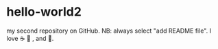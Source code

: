 # hello-world2
my second repository on GitHub. NB: always select "add README file".
I love :coffee: :pizza: , and :dancer:.
